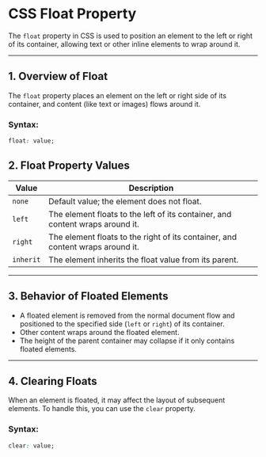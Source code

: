 # CSS Float Property

The `float` property in CSS is used to position an element to the left or right of its container, allowing text or other inline elements to wrap around it.

---

## **1. Overview of Float**

The `float` property places an element on the left or right side of its container, and content (like text or images) flows around it.

### **Syntax**:
```css
float: value;
```
## 2. Float Property Values

| **Value**   | **Description**                                                                 |
|-------------|---------------------------------------------------------------------------------|
| `none`      | Default value; the element does not float.                                      |
| `left`      | The element floats to the left of its container, and content wraps around it.   |
| `right`     | The element floats to the right of its container, and content wraps around it.  |
| `inherit`   | The element inherits the float value from its parent.                           |

---

## 3. Behavior of Floated Elements

- A floated element is removed from the normal document flow and positioned to the specified side (`left` or `right`) of its container.
- Other content wraps around the floated element.
- The height of the parent container may collapse if it only contains floated elements.

---

## 4. Clearing Floats

When an element is floated, it may affect the layout of subsequent elements. To handle this, you can use the `clear` property.

### **Syntax**:
```css
clear: value;
```